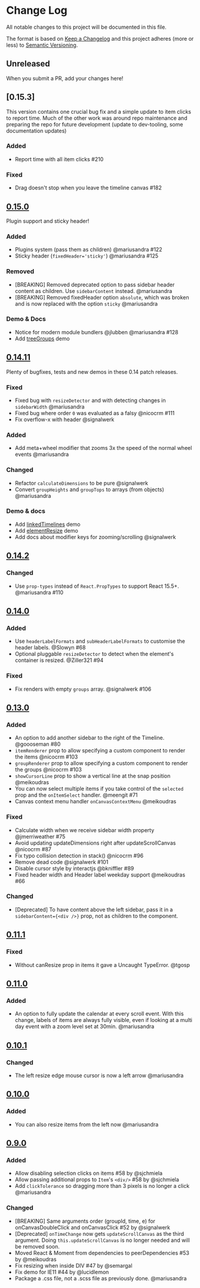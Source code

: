 # Change Log
All notable changes to this project will be documented in this file.

The format is based on [Keep a Changelog](http://keepachangelog.com/)
and this project adheres (more or less) to [Semantic Versioning](http://semver.org/).

## Unreleased
When you submit a PR, add your changes here!

## [0.15.3]
This version contains one crucial bug fix and a simple update to item clicks to report time.  Much of the other work was around repo maintenance and preparing the repo for future development (update to dev-tooling, some documentation updates)

### Added
- Report time with all item clicks #210

### Fixed
- Drag doesn't stop when you leave the timeline canvas #182

## [0.15.0]
Plugin support and sticky header!

### Added
- Plugins system (pass them as children) @mariusandra #122
- Sticky header (`fixedHeader='sticky'`) @mariusandra #125

### Removed
- [BREAKING] Removed deprecated option to pass sidebar header content as children. Use `sidebarContent` instead. @mariusandra
- [BREAKING] Removed fixedHeader option `absolute`, which was broken and is now replaced with the option `sticky` @mariusandra

### Demo & Docs
- Notice for modern module bundlers @jlubben @mariusandra #128
- Add [treeGroups](http://namespace.ee/react-calendar-timeline-docs/#/treeGroups) demo

## [0.14.11]
Plenty of bugfixes, tests and new demos in these 0.14 patch releases.

### Fixed
- Fixed bug with `resizeDetector` and with detecting changes in `sidebarWidth` @mariusandra
- Fixed bug where order `0` was evaluated as a falsy @nicocrm #111
- Fix overflow-x with header @signalwerk

### Added
- Add meta+wheel modifier that zooms 3x the speed of the normal wheel events @mariusandra

### Changed
- Refactor `calculateDimensions` to be pure @signalwerk
- Convert `groupHeights` and `groupTops` to arrays (from objects) @mariusandra

### Demo & docs
- Add [linkedTimelines](http://namespace.ee/react-calendar-timeline-docs/#/linkedTimelines) demo
- Add [elementResize](http://namespace.ee/react-calendar-timeline-docs/#/elementResize) demo
- Add docs about modifier keys for zooming/scrolling @signalwerk

## [0.14.2]
### Changed
- Use `prop-types` instead of `React.PropTypes` to support React 15.5+. @mariusandra #110

## [0.14.0]
### Added
- Use `headerLabelFormats` and `subHeaderLabelFormats` to customise the header labels. @Slowyn #68
- Optional pluggable `resizeDetector` to detect when the element's container is resized. @Ziller321 #94

### Fixed
- Fix renders with empty `groups` array. @signalwerk #106

## [0.13.0]
### Added
- An option to add another sidebar to the right of the Timeline. @goooseman #80
- `itemRenderer` prop to allow specifying a custom component to render the items @nicocrm #103
- `groupRenderer` prop to allow specifying a custom component to render the groups @nicocrm #103
- `showCursorLine` prop to show a vertical line at the snap position @meikoudras
- You can now select multiple items if you take control of the `selected` prop and the `onItemSelect` handler. @meengit #71
- Canvas context menu handler `onCanvasContextMenu` @meikoudras

### Fixed
- Calculate width when we receive sidebar width property @jmerriweather #75
- Avoid updating updateDimensions right after updateScrollCanvas @nicocrm #87
- Fix typo collision detection in stack() @nicocrm #96
- Remove dead code @signalwerk #101
- Disable cursor style by interactjs @bkniffler #89
- Fixed header width and Header label weekday support @meikoudras #66

### Changed
- [Deprecated] To have content above the left sidebar, pass it in a `sidebarContent={<div />}` prop, not as children to the component.

## [0.11.1]
### Fixed
- Without canResize prop in items it gave a Uncaught TypeError. @tgosp

## [0.11.0]
### Added
- An option to fully update the calendar at every scroll event. With this change, labels of items are always fully visible, even if looking at a multi day event with a zoom level set at 30min. @mariusandra

## [0.10.1]
### Changed
- The left resize edge mouse cursor is now a left arrow @mariusandra

## [0.10.0]
### Added
- You can also resize items from the left now @mariusandra

## [0.9.0]
### Added
- Allow disabling selection clicks on items #58 by @sjchmiela
- Allow passing additional props to `Item`'s `<div/>` #58 by @sjchmiela
- Add `clickTolerance` so dragging more than 3 pixels is no longer a click @mariusandra

### Changed
- [BREAKING] Same arguments order (groupId, time, e) for onCanvasDoubleClick and onCanvasClick #52 by @signalwerk
- [Deprecated] `onTimeChange` now gets `updateScrollCanvas` as the third argument. Doing `this.updateScrollCanvas` is no longer needed and will be removed soon.
- Moved React & Moment from dependencies to peerDependencies #53 by @meikoudras
- Fix resizing when inside DIV #47 by @semargal
- Fix demo for IE11 #44 by @lucidlemon
- Package a .css file, not a .scss file as previously done. @mariusandra

[0.9.0]: https://github.com/namespace-ee/react-calendar-timeline/compare/v0.8.6...v0.9.0
[0.10.0]: https://github.com/namespace-ee/react-calendar-timeline/compare/v0.9.0...v0.10.0
[0.10.1]: https://github.com/namespace-ee/react-calendar-timeline/compare/v0.10.0...v0.10.1
[0.11.0]: https://github.com/namespace-ee/react-calendar-timeline/compare/v0.10.1...v0.11.0
[0.11.1]: https://github.com/namespace-ee/react-calendar-timeline/compare/v0.11.0...v0.11.1
[0.13.0]: https://github.com/namespace-ee/react-calendar-timeline/compare/v0.11.1...v0.13.0
[0.14.0]: https://github.com/namespace-ee/react-calendar-timeline/compare/v0.13.0...v0.14.0
[0.14.2]: https://github.com/namespace-ee/react-calendar-timeline/compare/v0.14.0...v0.14.2
[0.14.11]: https://github.com/namespace-ee/react-calendar-timeline/compare/v0.14.2...v0.14.11
[0.15.0]: https://github.com/namespace-ee/react-calendar-timeline/compare/v0.14.11...v0.15.0

